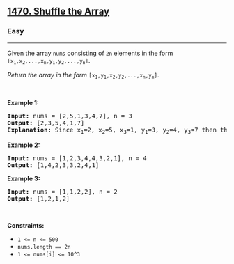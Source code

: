<h2><a href="https://leetcode.com/problems/shuffle-the-array/">1470. Shuffle the Array</a></h2><h3>Easy</h3><hr><div data-immersive-translate-walked="549dc137-3331-4535-89ac-81923739b8d6"><p data-immersive-translate-walked="549dc137-3331-4535-89ac-81923739b8d6" data-immersive-translate-paragraph="1">Given the array <code data-immersive-translate-walked="549dc137-3331-4535-89ac-81923739b8d6">nums</code> consisting of <code data-immersive-translate-walked="549dc137-3331-4535-89ac-81923739b8d6">2n</code> elements in the form <code data-immersive-translate-walked="549dc137-3331-4535-89ac-81923739b8d6">[x<sub>1</sub>,x<sub>2</sub>,...,x<sub>n</sub>,y<sub>1</sub>,y<sub>2</sub>,...,y<sub>n</sub>]</code>.</p>

<p data-immersive-translate-walked="549dc137-3331-4535-89ac-81923739b8d6" data-immersive-translate-paragraph="1"><em data-immersive-translate-walked="549dc137-3331-4535-89ac-81923739b8d6">Return the array in the form</em> <code data-immersive-translate-walked="549dc137-3331-4535-89ac-81923739b8d6">[x<sub>1</sub>,y<sub>1</sub>,x<sub>2</sub>,y<sub>2</sub>,...,x<sub>n</sub>,y<sub>n</sub>]</code>.</p>

<p data-immersive-translate-walked="549dc137-3331-4535-89ac-81923739b8d6">&nbsp;</p>
<p data-immersive-translate-walked="549dc137-3331-4535-89ac-81923739b8d6"><strong class="example" data-immersive-translate-walked="549dc137-3331-4535-89ac-81923739b8d6" data-immersive-translate-paragraph="1">Example 1:</strong></p>

<pre><strong>Input:</strong> nums = [2,5,1,3,4,7], n = 3
<strong>Output:</strong> [2,3,5,4,1,7] 
<strong>Explanation:</strong> Since x<sub>1</sub>=2, x<sub>2</sub>=5, x<sub>3</sub>=1, y<sub>1</sub>=3, y<sub>2</sub>=4, y<sub>3</sub>=7 then the answer is [2,3,5,4,1,7].
</pre>

<p data-immersive-translate-walked="549dc137-3331-4535-89ac-81923739b8d6"><strong class="example" data-immersive-translate-walked="549dc137-3331-4535-89ac-81923739b8d6" data-immersive-translate-paragraph="1">Example 2:</strong></p>

<pre><strong>Input:</strong> nums = [1,2,3,4,4,3,2,1], n = 4
<strong>Output:</strong> [1,4,2,3,3,2,4,1]
</pre>

<p data-immersive-translate-walked="549dc137-3331-4535-89ac-81923739b8d6"><strong class="example" data-immersive-translate-walked="549dc137-3331-4535-89ac-81923739b8d6" data-immersive-translate-paragraph="1">Example 3:</strong></p>

<pre><strong>Input:</strong> nums = [1,1,2,2], n = 2
<strong>Output:</strong> [1,2,1,2]
</pre>

<p data-immersive-translate-walked="549dc137-3331-4535-89ac-81923739b8d6">&nbsp;</p>
<p data-immersive-translate-walked="549dc137-3331-4535-89ac-81923739b8d6"><strong data-immersive-translate-walked="549dc137-3331-4535-89ac-81923739b8d6" data-immersive-translate-paragraph="1">Constraints:</strong></p>

<ul data-immersive-translate-walked="549dc137-3331-4535-89ac-81923739b8d6">
	<li data-immersive-translate-walked="549dc137-3331-4535-89ac-81923739b8d6"><code data-immersive-translate-walked="549dc137-3331-4535-89ac-81923739b8d6">1 &lt;= n &lt;= 500</code></li>
	<li data-immersive-translate-walked="549dc137-3331-4535-89ac-81923739b8d6"><code data-immersive-translate-walked="549dc137-3331-4535-89ac-81923739b8d6">nums.length == 2n</code></li>
	<li data-immersive-translate-walked="549dc137-3331-4535-89ac-81923739b8d6"><code data-immersive-translate-walked="549dc137-3331-4535-89ac-81923739b8d6">1 &lt;= nums[i] &lt;= 10^3</code></li>
</ul></div>